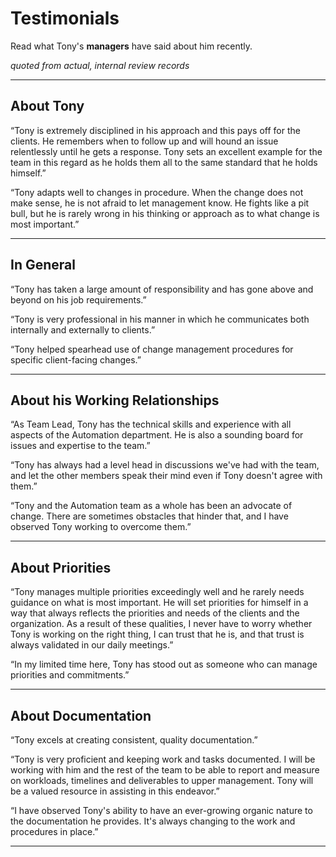 # Testimonials
Read what Tony's <b>managers</b> have said about him recently. 

<i>quoted from actual, internal review records</i>

---


## About Tony

“Tony is extremely disciplined in his approach and this pays off for the clients. He remembers when to follow up and will hound an issue relentlessly until he gets a response. Tony sets an excellent example for the team in this regard as he holds them all to the same standard that he holds himself.” 


“Tony adapts well to changes in procedure. When the change does not make sense, he is not afraid to let management know. He fights like a pit bull, but he is rarely wrong in his thinking or approach as to what change is most important.” 

---


## In General

“Tony has taken a large amount of responsibility and has gone above and beyond on his job requirements.”


“Tony is very professional in his manner in which he communicates both internally and externally to clients.”


“Tony helped spearhead use of change management procedures for specific client-facing changes.”

---


## About his Working Relationships

“As Team Lead, Tony has the technical skills and experience with all aspects of the Automation department. He is also a sounding board for issues and expertise to the team.”

“Tony has always had a level head in discussions we've had with the team, and let the other members speak their mind even if Tony doesn't agree with them.”

“Tony and the Automation team as a whole has been an advocate of change. There are sometimes obstacles that hinder that, and I have observed Tony working to overcome them.”

---


## About Priorities

“Tony manages multiple priorities exceedingly well and he rarely needs guidance on what is most important. He will set priorities for himself in a way that always reflects the priorities and needs of the clients and the organization. As a result of these qualities, I never have to worry whether Tony is working on the right thing, I can trust that he is, and that trust is always validated in our daily meetings.”


“In my limited time here, Tony has stood out as someone who can manage priorities and commitments.”

---


## About Documentation

“Tony excels at creating consistent, quality documentation.”


“Tony is very proficient and keeping work and tasks documented. I will be working with him and the rest of the team to be able to report and measure on workloads, timelines and deliverables to upper management. Tony will be a valued resource in assisting in this endeavor.”


“I have observed Tony's ability to have an ever-growing organic nature to the documentation he provides. It's always changing to the work and procedures in place.”

---
